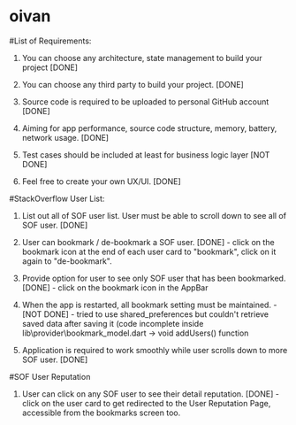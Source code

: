 # oivan

#List of Requirements:

1) You can choose any architecture, state management to build your project [DONE]

2) You can choose any third party to build your project. [DONE]

3) Source code is required to be uploaded to personal GitHub account [DONE]

4) Aiming for app performance, source code structure, memory, battery, network usage. [DONE]

5) Test cases should be included at least for business logic layer [NOT DONE]

6) Feel free to create your own UX/UI. [DONE]

#StackOverflow User List:
1)	List out all of SOF user list. User must be able to scroll down to see all of SOF user. [DONE]

2)  User can bookmark / de-bookmark a SOF user. [DONE] - click on the bookmark icon at the end of each user card to "bookmark", click on it again to "de-bookmark".

3)	Provide option for user to see only SOF user that has been bookmarked. [DONE] - click on the bookmark icon in the AppBar

4)	When the app is restarted, all bookmark setting must be maintained. - [NOT DONE] - tried to use shared_preferences but couldn't retrieve saved data after saving it (code incomplete inside lib\provider\bookmark_model.dart -> void addUsers() function

5)	Application is required to work smoothly while user scrolls down to more SOF user. [DONE]

#SOF User Reputation

1)	User can click on any SOF user to see their detail reputation. [DONE] - click on the user card to get redirected to the User Reputation Page, accessible from the bookmarks screen too.
